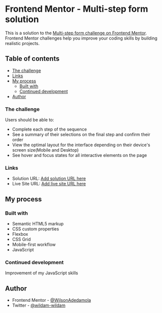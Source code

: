 # Frontend Mentor - Multi-step form solution

This is a solution to the [Multi-step form challenge on Frontend Mentor](https://www.frontendmentor.io/challenges/multistep-form-YVAnSdqQBJ). Frontend Mentor challenges help you improve your coding skills by building realistic projects. 

## Table of contents

  - [The challenge](#the-challenge)
  - [Links](#links)
- [My process](#my-process)
  - [Built with](#built-with)
  - [Continued development](#continued-development)
- [Author](#author)

### The challenge

Users should be able to:

- Complete each step of the sequence
- See a summary of their selections on the final step and confirm their order
- View the optimal layout for the interface depending on their device's screen size(Mobile and Desktop)
- See hover and focus states for all interactive elements on the page

### Links

- Solution URL: [Add solution URL here](https://github.com/WilsonAdedamola/multi-step-form)
- Live Site URL: [Add live site URL here](https://wilsonadedamola.github.io/multi-step-form/)

## My process

### Built with

- Semantic HTML5 markup
- CSS custom properties
- Flexbox
- CSS Grid
- Mobile-first workflow
- JavaScript

### Continued development

Improvement of my JavaScript skills

## Author

- Frontend Mentor - [@WilsonAdedamola](https://www.frontendmentor.io/profile/WilsonAdedamola)
- Twitter - [@wildam-wildam](https://www.twitter.com/wildam_wildam)
